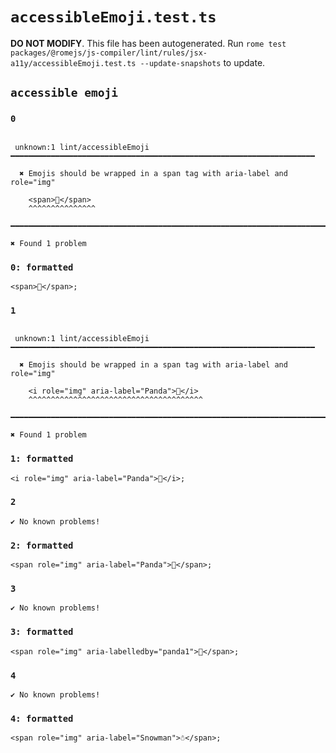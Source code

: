 # `accessibleEmoji.test.ts`

**DO NOT MODIFY**. This file has been autogenerated. Run `rome test packages/@romejs/js-compiler/lint/rules/jsx-a11y/accessibleEmoji.test.ts --update-snapshots` to update.

## `accessible emoji`

### `0`

```

 unknown:1 lint/accessibleEmoji ━━━━━━━━━━━━━━━━━━━━━━━━━━━━━━━━━━━━━━━━━━━━━━━━━━━━━━━━━━━━━━━━━━━━

  ✖ Emojis should be wrapped in a span tag with aria-label and role="img"

    <span>🐼</span>
    ^^^^^^^^^^^^^^^

━━━━━━━━━━━━━━━━━━━━━━━━━━━━━━━━━━━━━━━━━━━━━━━━━━━━━━━━━━━━━━━━━━━━━━━━━━━━━━━━━━━━━━━━━━━━━━━━━━━━

✖ Found 1 problem

```

### `0: formatted`

```
<span>🐼</span>;

```

### `1`

```

 unknown:1 lint/accessibleEmoji ━━━━━━━━━━━━━━━━━━━━━━━━━━━━━━━━━━━━━━━━━━━━━━━━━━━━━━━━━━━━━━━━━━━━

  ✖ Emojis should be wrapped in a span tag with aria-label and role="img"

    <i role="img" aria-label="Panda">🐼</i>
    ^^^^^^^^^^^^^^^^^^^^^^^^^^^^^^^^^^^^^^^

━━━━━━━━━━━━━━━━━━━━━━━━━━━━━━━━━━━━━━━━━━━━━━━━━━━━━━━━━━━━━━━━━━━━━━━━━━━━━━━━━━━━━━━━━━━━━━━━━━━━

✖ Found 1 problem

```

### `1: formatted`

```
<i role="img" aria-label="Panda">🐼</i>;

```

### `2`

```
✔ No known problems!

```

### `2: formatted`

```
<span role="img" aria-label="Panda">🐼</span>;

```

### `3`

```
✔ No known problems!

```

### `3: formatted`

```
<span role="img" aria-labelledby="panda1">🐼</span>;

```

### `4`

```
✔ No known problems!

```

### `4: formatted`

```
<span role="img" aria-label="Snowman">☃</span>;

```
